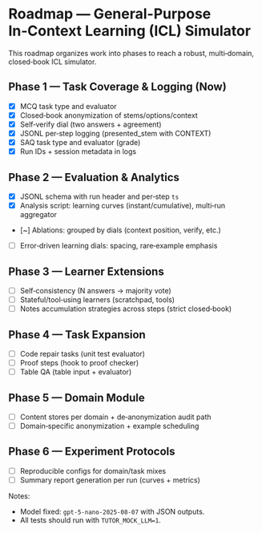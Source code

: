 # Roadmap — General-Purpose In‑Context Learning (ICL) Simulator

This roadmap organizes work into phases to reach a robust, multi‑domain, closed‑book ICL simulator.

## Phase 1 — Task Coverage & Logging (Now)
- [x] MCQ task type and evaluator
- [x] Closed‑book anonymization of stems/options/context
- [x] Self‑verify dial (two answers + agreement)
- [x] JSONL per‑step logging (presented_stem with CONTEXT)
- [x] SAQ task type and evaluator (grade)
- [x] Run IDs + session metadata in logs

## Phase 2 — Evaluation & Analytics
- [x] JSONL schema with run header and per‑step `ts`
- [x] Analysis script: learning curves (instant/cumulative), multi‑run aggregator
- [~] Ablations: grouped by dials (context position, verify, etc.)
- [ ] Error‑driven learning dials: spacing, rare‑example emphasis

## Phase 3 — Learner Extensions
- [ ] Self‑consistency (N answers → majority vote)
- [ ] Stateful/tool‑using learners (scratchpad, tools)
- [ ] Notes accumulation strategies across steps (strict closed‑book)

## Phase 4 — Task Expansion
- [ ] Code repair tasks (unit test evaluator)
- [ ] Proof steps (hook to proof checker)
- [ ] Table QA (table input + evaluator)

## Phase 5 — Domain Module
- [ ] Content stores per domain + de‑anonymization audit path
- [ ] Domain‑specific anonymization + example scheduling

## Phase 6 — Experiment Protocols
- [ ] Reproducible configs for domain/task mixes
- [ ] Summary report generation per run (curves + metrics)

Notes:
- Model fixed: `gpt-5-nano-2025-08-07` with JSON outputs.
- All tests should run with `TUTOR_MOCK_LLM=1`.
